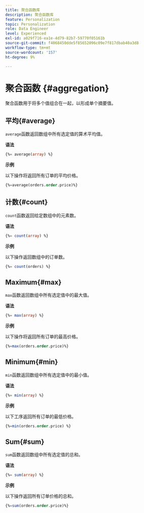 ```yaml
---
title: 聚合函数库
description: 聚合函数库
feature: Personalization
topic: Personalization
role: Data Engineer
level: Experienced
exl-id: a029f716-ea1e-4d79-82b7-59770f05161b
source-git-commit: f4068450dde5f85652096c09e7f817dbab40a3d8
workflow-type: tm+mt
source-wordcount: '157'
ht-degree: 9%

---
```


# 聚合函数 {#aggregation}

聚合函数用于将多个值组合在一起，以形成单个摘要值。

## 平均{#average}

`average`函数返回数组中所有选定值的算术平均值。

**语法**

```sql
{%= average(array) %}
```

**示例**

以下操作将返回所有订单的平均价格。

```sql
{%=average(orders.order.price)%}
```

## 计数{#count}

`count`函数返回给定数组中的元素数。

**语法**

```sql
{%= count(array) %}
```

**示例**

以下操作返回数组中的订单数。

```sql
{%= count(orders) %}
```

## Maximum{#max}

`max`函数返回数组中所有选定值中的最大值。

**语法**

```sql
{%= max(array) %}
```

**示例**

以下操作将返回所有订单的最高价格。

```sql
{%=max(orders.order.price)%}
```

## Minimum{#min}

`min`函数返回数组中所有选定值中的最小值。

**语法**

```sql
{%= min(array) %}
```

**示例**

以下工序返回所有订单的最低价格。

```sql
{%=min(orders.order.price) %}
```

## Sum{#sum}

`sum`函数返回数组中所有选定值的总和。

**语法**

```sql
{%= sum(array) %}
```

**示例**

以下操作返回所有订单价格的总和。

```sql
{%=sum(orders.order.price)%}
```
